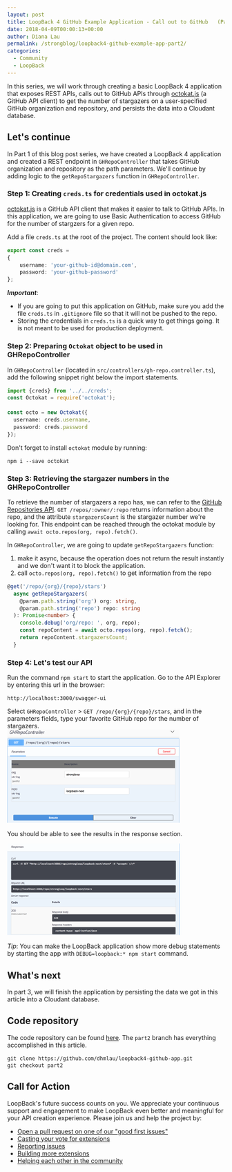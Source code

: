 ```yaml
---
layout: post
title: LoopBack 4 GitHub Example Application - Call out to GitHub   (Part 2 of 3)
date: 2018-04-09T00:00:13+00:00
author: Diana Lau
permalink: /strongblog/loopback4-github-example-app-part2/
categories:
  - Community
  - LoopBack
---
```


In this series, we will work through creating a basic LoopBack 4 application
that exposes REST APIs, calls out to GitHub APIs through [octokat.js](https://github.com/philschatz/octokat.js) 
(a GitHub API client) to get the number of stargazers on a user-specified GitHub organization and repository, 
and persists the data into a Cloudant database.


<!-- more -->
## Let's continue
In Part 1 of this blog post series, we have created a LoopBack 4 application and created a REST endpoint in `GHRepoController` that takes GitHub organization and repository as the path parameters.  We'll continue by adding logic to the `getRepoStargazers` function in `GHRepoController`.

### Step 1: Creating `creds.ts` for credentials used in octokat.js
[octokat.js](https://www.npmjs.com/package/octokat) is a GitHub API client that makes it easier to talk 
to GitHub APIs.  In this application, we are going to use Basic Authentication to access GitHub for 
the number of stargzers for a given repo.

Add a file `creds.ts` at the root of the project.
The content should look like:
```ts
export const creds = 
{
    username: 'your-github-id@domain.com',
    password: 'your-github-password'
};
```

_**Important**_: 
- If you are going to put this application on GitHub, make sure 
you add the file `creds.ts` in `.gitignore` file so that it will not be pushed to the repo. 
- Storing the credentials in `creds.ts` is a quick way to get things going.  It is not meant to be 
used for production deployment.

### Step 2: Preparing `Octokat` object to be used in GHRepoController
In `GHRepoController` (located in `src/controllers/gh-repo.controller.ts`), add the following snippet right below the import statements.
```ts
import {creds} from '../../creds';
const Octokat = require('octokat');

const octo = new Octokat({
  username: creds.username,
  password: creds.password
});
```

Don't forget to install `octokat` module by running:
```
npm i --save octokat
```

### Step 3: Retrieving the stargazer numbers in the GHRepoController
To retrieve the number of stargazers a repo has, we can refer to the [GitHub Repositories API](https://developer.github.com/v3/repos/#get). 
`GET /repos/:owner/:repo` returns information about the repo, and the attribute `stargazersCount` 
is the stargazer number we're looking for.  This endpoint can be reached through the octokat module by calling `await octo.repos(org, repo).fetch()`.

In `GHRepoController`, we are going to update `getRepoStargazers` function:
1. make it async, because the operation does not return the result instantly and we don't want it to block the application.
2. call `octo.repos(org, repo).fetch()` to get information from the repo

```ts
@get('/repo/{org}/{repo}/stars') 
  async getRepoStargazers(
    @param.path.string('org') org: string,
    @param.path.string('repo') repo: string
  ): Promise<number> {
    console.debug('org/repo: ', org, repo);
    const repoContent = await octo.repos(org, repo).fetch();
    return repoContent.stargazersCount;
  }
```

### Step 4: Let's test our API 
Run the command `npm start` to start the application.
Go to the API Explorer by entering this url in the browser:
```
http://localhost:3000/swagger-ui
```

Select `GHRepoController` > `GET /repo/{org}/{repo}/stars`, 
and in the parameters fields, type your favorite GitHub repo for the number of stargazers.  
<img src="../blog-assets/2018/04/apiExplorer-request-part2.png" alt="Screen shot of API Explorer for REST endpoint under GHRepoController" style="width: 400px; margin:auto;"/>

You should be able to see the results in the response section.

<img src="../blog-assets/2018/04/apiExplorer-response-part2.png" alt="Screen shot of the response for the REST endpoint" style="width: 400px; margin:auto;"/>


_Tip_: You can make the LoopBack application show more debug statements by starting the app 
with `DEBUG=loopback:* npm start` command. 

## What's next
In part 3, we will finish the application by persisting the data we got in this article into a Cloudant database.

## Code repository
The code repository can be found [here](https://github.com/dhmlau/loopback4-github-app).
The `part2` branch has everything accomplished in this article. 
```
git clone https://github.com/dhmlau/loopback4-github-app.git
git checkout part2
```

## Call for Action
LoopBack's future success counts on you. We appreciate your continuous support and engagement to make LoopBack even better and meaningful for your API creation experience. Please join us and help the project by:

* [Open a pull request on one of our "good first issues"](https://github.com/strongloop/loopback-next/labels/good%20first%20issue)
* [Casting your vote for extensions](https://github.com/strongloop/loopback-next/issues/512)
* [Reporting issues](https://github.com/strongloop/loopback-next/issues)
* [Building more extensions](https://github.com/strongloop/loopback-next/issues/647)
* [Helping each other in the community](https://groups.google.com/forum/#!forum/loopbackjs)
